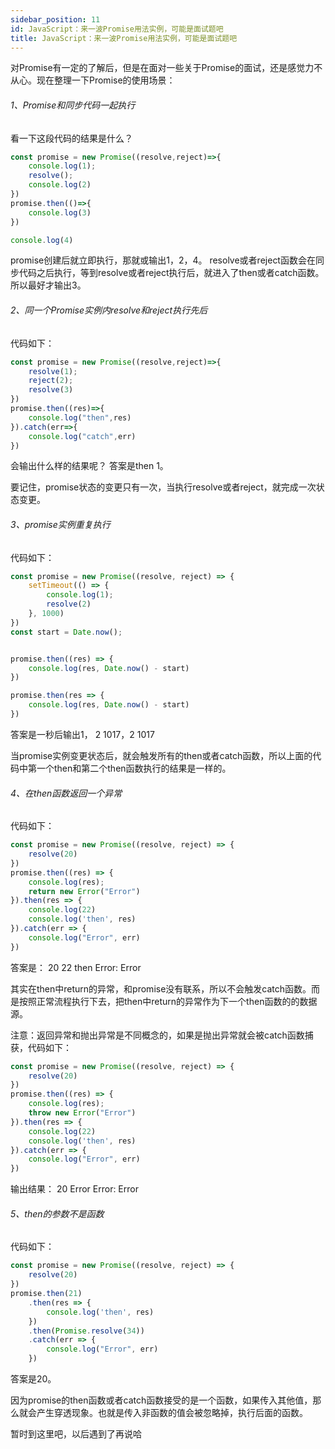 ```yaml
---
sidebar_position: 11
id: JavaScript：来一波Promise用法实例，可能是面试题吧
title: JavaScript：来一波Promise用法实例，可能是面试题吧
---
```

对Promise有一定的了解后，但是在面对一些关于Promise的面试，还是感觉力不从心。现在整理一下Promise的使用场景：

###### 1、Promise和同步代码一起执行
看一下这段代码的结果是什么？

```javascript
const promise = new Promise((resolve,reject)=>{
    console.log(1);
    resolve();
    console.log(2)
})
promise.then(()=>{
    console.log(3)
})

console.log(4)
```
promise创建后就立即执行，那就或输出1，2，4。
resolve或者reject函数会在同步代码之后执行，等到resolve或者reject执行后，就进入了then或者catch函数。所以最好才输出3。

###### 2、同一个Promise实例内resolve和reject执行先后
代码如下：

```javascript
const promise = new Promise((resolve,reject)=>{
    resolve(1);
    reject(2);
    resolve(3)
})
promise.then((res)=>{
    console.log("then",res)
}).catch(err=>{
    console.log("catch",err)
})
```
会输出什么样的结果呢？
答案是then 1。

要记住，promise状态的变更只有一次，当执行resolve或者reject，就完成一次状态变更。

###### 3、promise实例重复执行
代码如下：

```javascript
const promise = new Promise((resolve, reject) => {
    setTimeout(() => {
        console.log(1);
        resolve(2)
    }, 1000)
})
const start = Date.now();


promise.then((res) => {
    console.log(res, Date.now() - start)
})

promise.then(res => {
    console.log(res, Date.now() - start)
})
```
答案是一秒后输出1， 2 1017，2 1017

当promise实例变更状态后，就会触发所有的then或者catch函数，所以上面的代码中第一个then和第二个then函数执行的结果是一样的。

###### 4、在then函数返回一个异常
代码如下：

```javascript
const promise = new Promise((resolve, reject) => {
    resolve(20)
})
promise.then((res) => {
    console.log(res);
    return new Error("Error")
}).then(res => {
    console.log(22)
    console.log('then', res)
}).catch(err => {
    console.log("Error", err)
})
```
答案是：
20
22
then  Error: Error

其实在then中return的异常，和promise没有联系，所以不会触发catch函数。而是按照正常流程执行下去，把then中return的异常作为下一个then函数的的数据源。

注意：返回异常和抛出异常是不同概念的，如果是抛出异常就会被catch函数捕获，代码如下：

```javascript
const promise = new Promise((resolve, reject) => {
    resolve(20)
})
promise.then((res) => {
    console.log(res);
    throw new Error("Error")
}).then(res => {
    console.log(22)
    console.log('then', res)
}).catch(err => {
    console.log("Error", err)
})
```
输出结果：
20
Error Error: Error

###### 5、then的参数不是函数
代码如下：

```javascript
const promise = new Promise((resolve, reject) => {
    resolve(20)
})
promise.then(21)
    .then(res => {
        console.log('then', res)
    })
    .then(Promise.resolve(34))
    .catch(err => {
        console.log("Error", err)
    })
```

答案是20。

因为promise的then函数或者catch函数接受的是一个函数，如果传入其他值，那么就会产生穿透现象。也就是传入非函数的值会被忽略掉，执行后面的函数。

暂时到这里吧，以后遇到了再说哈